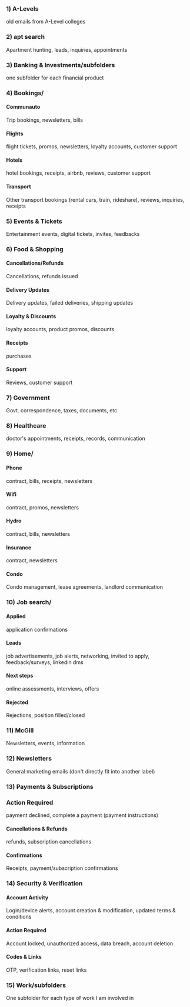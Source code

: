 ### 1) A-Levels
old emails from A-Level colleges
### 2) apt search
Apartment hunting, leads, inquiries, appointments
### 3) Banking & Investments/subfolders
one subfolder for each financial product
### 4) Bookings/
#### Communauto
Trip bookings, newsletters, bills
#### Flights
flight tickets, promos, newsletters, loyalty accounts, customer support
#### Hotels
hotel bookings, receipts, airbnb, reviews, customer support
#### Transport
Other transport bookings (rental cars, train, rideshare), reviews, inquiries, receipts
### 5) Events & Tickets
Entertainment events, digital tickets, invites, feedbacks
### 6) Food & Shopping
#### Cancellations/Refunds
Cancellations, refunds issued
#### Delivery Updates
Delivery updates, failed deliveries, shipping updates
#### Loyalty & Discounts
loyalty accounts, product promos, discounts
#### Receipts
purchases
#### Support
Reviews, customer support
### 7) Government
Govt. correspondence, taxes, documents, etc.
### 8) Healthcare
doctor's appointments, receipts, records, communication
### 9) Home/
#### Phone
contract, bills, receipts, newsletters
#### Wifi
contract, promos, newsletters
#### Hydro
contract, bills, newsletters
#### Insurance
contract, newsletters
#### Condo
Condo management, lease agreements, landlord communication
### 10) Job search/
#### Applied
application confirmations
#### Leads
job advertisements, job alerts, networking, invited to apply, feedback/surveys, linkedin dms
#### Next steps
online assessments, interviews, offers
#### Rejected
Rejections, position filled/closed
### 11) McGill
Newsletters, events, information
### 12) Newsletters
General marketing emails (don't directly fit into another label)
### 13) Payments & Subscriptions
### Action Required
payment declined, complete a payment (payment instructions)
#### Cancellations & Refunds
refunds, subscription cancellations
#### Confirmations
Receipts, payment/subscription confirmations
### 14) Security & Verification
#### Account Activity
Login/device alerts, account creation & modification, updated terms & conditions
#### Action Required
Account locked, unauthorized access, data breach, account deletion
#### Codes & Links
OTP, verification links, reset links
### 15) Work/subfolders 
One subfolder for each type of work I am involved in